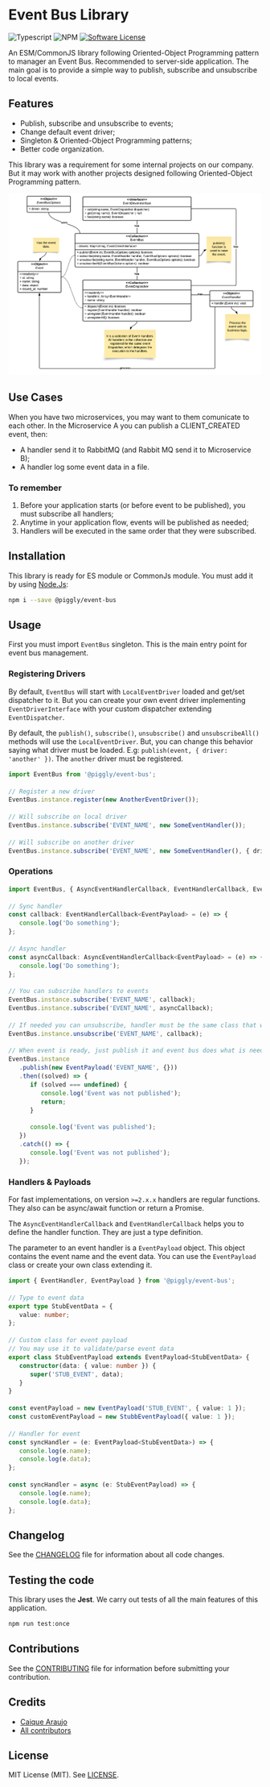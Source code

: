 # Event Bus Library

![Typescript](https://img.shields.io/badge/language-typescript-blue?style=for-the-badge) ![NPM](https://img.shields.io/npm/v/@piggly/event-bus?style=for-the-badge) [![Software License](https://img.shields.io/badge/license-MIT-brightgreen.svg?style=for-the-badge)](LICENSE)

An ESM/CommonJS library following Oriented-Object Programming pattern to manager an Event Bus. Recommended to server-side application. The main goal is to provide a simple way to publish, subscribe and unsubscribe to local events.

## Features

- Publish, subscribe and unsubscribe to events;
- Change default event driver;
- Singleton & Oriented-Object Programming patterns;
- Better code organization.

This library was a requirement for some internal projects on our company. But it may work with another projects designed following Oriented-Object Programming pattern.

![Class Diagram for Event Bus Library](./docs/uml-class-diagram.png)

## Use Cases

When you have two microservices, you may want to them comunicate to each other. In the Microservice A you can publish a CLIENT_CREATED event, then:

- A handler send it to RabbitMQ (and Rabbit MQ send it to Microservice B);
- A handler log some event data in a file.

### To remember

1. Before your application starts (or before event to be published), you must subscribe all handlers;
2. Anytime in your application flow, events will be published as needed;
3. Handlers will be executed in the same order that they were subscribed.

## Installation

This library is ready for ES module or CommonJs module. You must add it by using [Node.Js](https://nodejs.org/):

```bash
npm i --save @piggly/event-bus
```

## Usage

First you must import `EventBus` singleton. This is the main entry point for event bus management.

### Registering Drivers

By default, `EventBus` will start with `LocalEventDriver` loaded and get/set dispatcher to it. But you can create your own event driver implementing `EventDriverInterface` with your custom dispatcher extending `EventDispatcher`.

By default, the `publish()`, `subscribe()`, `unsubscribe()` and `unsubscribeAll()` methods will use the `LocalEventDriver`. But, you can change this behavior saying what driver must be loaded. E.g: `publish(event, { driver: 'another' })`. The `another` driver must be registered.

```ts
import EventBus from '@piggly/event-bus';

// Register a new driver
EventBus.instance.register(new AnotherEventDriver());

// Will subscribe on local driver
EventBus.instance.subscribe('EVENT_NAME', new SomeEventHandler());

// Will subscribe on another driver
EventBus.instance.subscribe('EVENT_NAME', new SomeEventHandler(), { driver: 'another' });
```

### Operations

```ts
import EventBus, { AsyncEventHandlerCallback, EventHandlerCallback, EventPayload } from '@piggly/event-bus';

// Sync handler
const callback: EventHandlerCallback<EventPayload> = (e) => {
   console.log('Do something');
};

// Async handler
const asyncCallback: AsyncEventHandlerCallback<EventPayload> = (e) => {
   console.log('Do something');
};

// You can subscribe handlers to events
EventBus.instance.subscribe('EVENT_NAME', callback);
EventBus.instance.subscribe('EVENT_NAME', asyncCallback);

// If needed you can unsubscribe, handler must be the same class that was subscribed
EventBus.instance.unsubscribe('EVENT_NAME', callback);

// When event is ready, just publish it and event bus does what is need
EventBus.instance
   .publish(new EventPayload('EVENT_NAME', {}))
   .then((solved) => {
      if (solved === undefined) {
         console.log('Event was not published');
         return;
      }

      console.log('Event was published');
   })
   .catch(() => {
      console.log('Event was not published');
   });
```

### Handlers & Payloads

For fast implementations, on version `>=2.x.x` handlers are regular functions. They also can be async/await function or return a Promise.

The `AsyncEventHandlerCallback` and `EventHandlerCallback` helps you to define the handler function. They are just a type definition.

The parameter to an event handler is a `EventPayload` object. This object contains the event name and the event data. You can use the `EventPayload` class or create your own class extending it.

```ts
import { EventHandler, EventPayload } from '@piggly/event-bus';

// Type to event data
export type StubEventData = {
   value: number;
};

// Custom class for event payload
// You may use it to validate/parse event data
export class StubEventPayload extends EventPayload<StubEventData> {
   constructor(data: { value: number }) {
      super('STUB_EVENT', data);
   }
}

const eventPayload = new EventPayload('STUB_EVENT', { value: 1 });
const customEventPayload = new StubbEventPayload({ value: 1 });

// Handler for event
const syncHandler = (e: EventPayload<StubEventData>) => {
   console.log(e.name);
   console.log(e.data);
};

const syncHandler = async (e: StubEventPayload) => {
   console.log(e.name);
   console.log(e.data);
};
```

## Changelog

See the [CHANGELOG](CHANGELOG.md) file for information about all code changes.

## Testing the code

This library uses the **Jest**. We carry out tests of all the main features of this application.

```bash
npm run test:once
```

## Contributions

See the [CONTRIBUTING](CONTRIBUTING.md) file for information before submitting your contribution.

## Credits

- [Caique Araujo](https://github.com/caiquearaujo)
- [All contributors](../../contributors)

## License

MIT License (MIT). See [LICENSE](LICENSE).